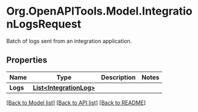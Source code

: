 # Org.OpenAPITools.Model.IntegrationLogsRequest
Batch of logs sent from an integration application.

## Properties

Name | Type | Description | Notes
------------ | ------------- | ------------- | -------------
**Logs** | [**List&lt;IntegrationLog&gt;**](IntegrationLog.md) |  | 

[[Back to Model list]](../README.md#documentation-for-models) [[Back to API list]](../README.md#documentation-for-api-endpoints) [[Back to README]](../README.md)

